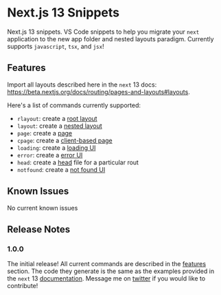 # Next.js 13 Snippets

Next.js 13 snippets. VS Code snippets to help you migrate your `next` application to the new app folder and nested layouts paradigm. Currently supports `javascript`, `tsx`, and `jsx`!

## Features

Import all layouts described here in the `next` 13 docs: https://beta.nextjs.org/docs/routing/pages-and-layouts#layouts.

Here's a list of commands currently supported:
- `rlayout`: create a [root layout](https://beta.nextjs.org/docs/routing/pages-and-layouts#root-layout-required)
- `layout`: create a [nested layout](https://beta.nextjs.org/docs/api-reference/file-conventions/layout)
- `page`: create a [page](https://beta.nextjs.org/docs/api-reference/file-conventions/page)
- `cpage`: create a [client-based page](https://beta.nextjs.org/docs/api-reference/file-conventions/loading)
- `loading`: create a [loading UI](https://beta.nextjs.org/docs/api-reference/file-conventions/loading)
- `error`: create a [error UI](https://beta.nextjs.org/docs/api-reference/file-conventions/error)
- `head`: create a [head](https://beta.nextjs.org/docs/api-reference/file-conventions/head) file for a particular rout
- `notfound`: create a [not found UI](https://beta.nextjs.org/docs/api-reference/file-conventions/not-found)

## Known Issues

No current known issues

## Release Notes

### 1.0.0

The initial release! All current commands are described in the [features](#features) section. The code they generate is the same as the examples provided in the `next` 13 [documentation](httsp://beta.nextjs.org). Message me on [twitter](https://twitter.com/liam_grossman) if you would like to contribute! 

